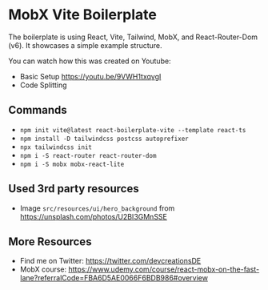 # MobX Vite Boilerplate

The boilerplate is using React, Vite, Tailwind, MobX, and React-Router-Dom (v6).
It showcases a simple example structure.

You can watch how this was created on Youtube:

- Basic Setup https://youtu.be/9VWH1txqvgI
- Code Splitting

## Commands

- `npm init vite@latest react-boilerplate-vite --template react-ts`
- `npm install -D tailwindcss postcss autoprefixer`
- `npx tailwindcss init`
- `npm i -S react-router react-router-dom`
- `npm i -S mobx mobx-react-lite`

## Used 3rd party resources

- Image `src/resources/ui/hero_background` from https://unsplash.com/photos/U2BI3GMnSSE

## More Resources

- Find me on Twitter: https://twitter.com/devcreationsDE
- MobX course: https://www.udemy.com/course/react-mobx-on-the-fast-lane?referralCode=FBA6D5AE0066F6BDB986#overview

